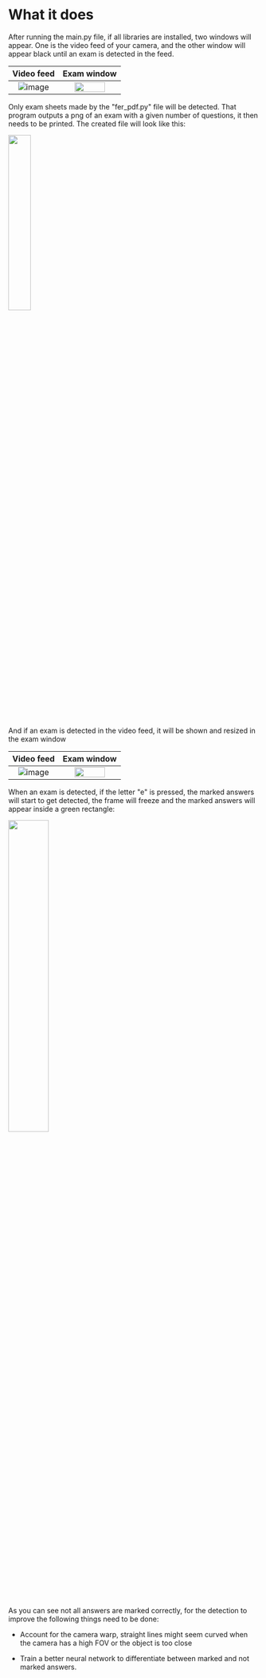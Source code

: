 # What it does

After running the main.py file, if all libraries are installed, two windows will appear. One is the video feed of your camera, and the other window will appear black until an exam is detected in the feed.

Video feed           |  Exam window
:-------------------------:|:-------------------------:
![image](https://github.com/XaviMV/multiple-choice-exam-grader/assets/70759474/f82cac3d-832f-447b-af80-1c1798a06e27)  |  <img src="https://github.com/XaviMV/multiple-choice-exam-grader/assets/70759474/6c756d0b-05fa-46b5-9851-bd26bd67575c" width="75%" height="75%" />


Only exam sheets made by the "fer_pdf.py" file will be detected. That program outputs a png of an exam with a given number of questions, it then needs to be printed. The created file will look like this:

<img src="https://github.com/XaviMV/multiple-choice-exam-grader/assets/70759474/0b2fa9a5-2dbf-41d0-bea3-6aedb1f98db2" width="30%" height="30%" />

And if an exam is detected in the video feed, it will be shown and resized in the exam window

Video feed           |  Exam window
:-------------------------:|:-------------------------:
![image](https://github.com/XaviMV/multiple-choice-exam-grader/assets/70759474/dbbf7ce4-4e12-4ccd-beb5-a67e04d83433) | <img src="https://github.com/XaviMV/multiple-choice-exam-grader/assets/70759474/45a1230e-05f1-4f2f-bdde-91f5a19e72b9" width="75%" height="75%" />

When an exam is detected, if the letter "e" is pressed, the marked answers will start to get detected, the frame will freeze and the marked answers will appear inside a green rectangle:

<img src="https://github.com/XaviMV/multiple-choice-exam-grader/assets/70759474/55116b7f-7675-4c80-873a-c39b2df48aae" width="40%" height="40%" />

As you can see not all answers are marked correctly, for the detection to improve the following things need to be done:

- Account for the camera warp, straight lines might seem curved when the camera has a high FOV or the object is too close

- Train a better neural network to differentiate between marked and not marked answers.
